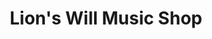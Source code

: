 ---
title: "Lion's Will Music Shop"
url: /hornell/lions-will-music-shop/
shop: musical instrument
---